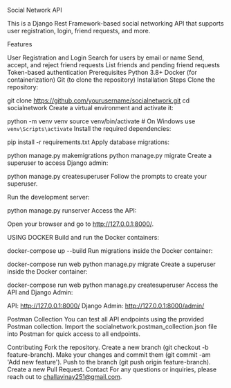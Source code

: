 Social Network API


This is a Django Rest Framework-based social networking API that supports user registration, login, friend requests, and more.

Features

User Registration and Login
Search for users by email or name
Send, accept, and reject friend requests
List friends and pending friend requests
Token-based authentication
Prerequisites
Python 3.8+
Docker (for containerization)
Git (to clone the repository)
Installation Steps
Clone the repository:

git clone https://github.com/yourusername/socialnetwork.git
cd socialnetwork
Create a virtual environment and activate it:

python -m venv venv
source venv/bin/activate  # On Windows use `venv\Scripts\activate`
Install the required dependencies:


pip install -r requirements.txt
Apply database migrations:

python manage.py makemigrations
python manage.py migrate
Create a superuser to access Django admin:


python manage.py createsuperuser
Follow the prompts to create your superuser.

Run the development server:


python manage.py runserver
Access the API:

Open your browser and go to http://127.0.0.1:8000/.

USING DOCKER 
Build and run the Docker containers:


docker-compose up --build
Run migrations inside the Docker container:


docker-compose run web python manage.py migrate
Create a superuser inside the Docker container:


docker-compose run web python manage.py createsuperuser
Access the API and Django Admin:

API: http://127.0.0.1:8000/
Django Admin: http://127.0.0.1:8000/admin/

Postman Collection
You can test all API endpoints using the provided Postman collection. Import the socialnetwork.postman_collection.json file into Postman for quick access to all endpoints.


Contributing
Fork the repository.
Create a new branch (git checkout -b feature-branch).
Make your changes and commit them (git commit -am 'Add new feature').
Push to the branch (git push origin feature-branch).
Create a new Pull Request.
Contact
For any questions or inquiries, please reach out to challavinay251@gmail.com.

